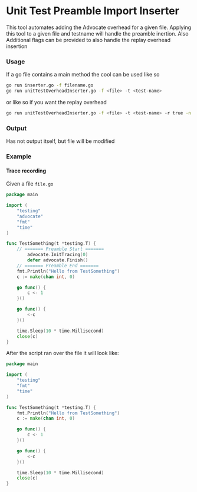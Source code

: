 # Unit Test Preamble Import Inserter
This tool automates adding the Advocate overhead for a given file.
Applying this tool to a given file and testname will handle the preamble inertion.
Also Additional flags can be provided to also handle the replay overhead insertion
### Usage
If a go file contains a main method the cool can be used like so
```sh
go run inserter.go -f filename.go
go run unitTestOverheadInserter.go -f <file> -t <test-name> 
```
or like so if you want the replay overhead
```sh
go run unitTestOverheadInserter.go -f <file> -t <test-name> -r true -n <trace-number>
```
### Output
Has not output itself, but file will be modified
### Example
#### Trace recording
Given a file `file.go`
```go
package main

import (
    "testing"
    "advocate"
    "fmt"
    "time"
)

func TestSomething(t *testing.T) {
	// ======= Preamble Start =======
		advocate.InitTracing(0)
		defer advocate.Finish()
	// ======= Preamble End =======
	fmt.Println("Hello from TestSomething")
	c := make(chan int, 0)

	go func() {
		c <- 1
	}()

	go func() {
		<-c
	}()

	time.Sleep(10 * time.Millisecond)
	close(c)
}
```
After the script ran over the file it will look like:
```go
package main

import (
    "testing"
    "fmt"
    "time"
)

func TestSomething(t *testing.T) {
	fmt.Println("Hello from TestSomething")
	c := make(chan int, 0)

	go func() {
		c <- 1
	}()

	go func() {
		<-c
	}()

	time.Sleep(10 * time.Millisecond)
	close(c)
}
```